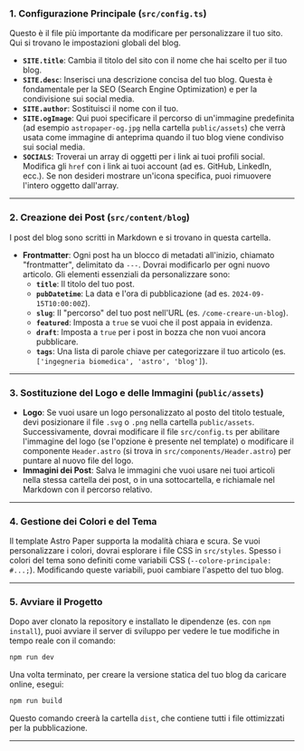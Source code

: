 

### 1\. Configurazione Principale (`src/config.ts`)

Questo è il file più importante da modificare per personalizzare il tuo sito. Qui si trovano le impostazioni globali del blog.

  * **`SITE.title`**: Cambia il titolo del sito con il nome che hai scelto per il tuo blog.
  * **`SITE.desc`**: Inserisci una descrizione concisa del tuo blog. Questa è fondamentale per la SEO (Search Engine Optimization) e per la condivisione sui social media.
  * **`SITE.author`**: Sostituisci il nome con il tuo.
  * **`SITE.ogImage`**: Qui puoi specificare il percorso di un'immagine predefinita (ad esempio `astropaper-og.jpg` nella cartella `public/assets`) che verrà usata come immagine di anteprima quando il tuo blog viene condiviso sui social media.
  * **`SOCIALS`**: Troverai un array di oggetti per i link ai tuoi profili social. Modifica gli `href` con i link ai tuoi account (ad es. GitHub, LinkedIn, ecc.). Se non desideri mostrare un'icona specifica, puoi rimuovere l'intero oggetto dall'array.

-----

### 2\. Creazione dei Post (`src/content/blog`)

I post del blog sono scritti in Markdown e si trovano in questa cartella.

  * **Frontmatter**: Ogni post ha un blocco di metadati all'inizio, chiamato "frontmatter", delimitato da `---`. Dovrai modificarlo per ogni nuovo articolo. Gli elementi essenziali da personalizzare sono:
      * **`title`**: Il titolo del tuo post.
      * **`pubDatetime`**: La data e l'ora di pubblicazione (ad es. `2024-09-15T10:00:00Z`).
      * **`slug`**: Il "percorso" del tuo post nell'URL (es. `/come-creare-un-blog`).
      * **`featured`**: Imposta a `true` se vuoi che il post appaia in evidenza.
      * **`draft`**: Imposta a `true` per i post in bozza che non vuoi ancora pubblicare.
      * **`tags`**: Una lista di parole chiave per categorizzare il tuo articolo (es. `['ingegneria biomedica', 'astro', 'blog']`).

-----

### 3\. Sostituzione del Logo e delle Immagini (`public/assets`)

  * **Logo**: Se vuoi usare un logo personalizzato al posto del titolo testuale, devi posizionare il file `.svg` o `.png` nella cartella `public/assets`. Successivamente, dovrai modificare il file `src/config.ts` per abilitare l'immagine del logo (se l'opzione è presente nel template) o modificare il componente `Header.astro` (si trova in `src/components/Header.astro`) per puntare al nuovo file del logo.
  * **Immagini dei Post**: Salva le immagini che vuoi usare nei tuoi articoli nella stessa cartella dei post, o in una sottocartella, e richiamale nel Markdown con il percorso relativo.

-----

### 4\. Gestione dei Colori e del Tema

Il template Astro Paper supporta la modalità chiara e scura. Se vuoi personalizzare i colori, dovrai esplorare i file CSS in `src/styles`. Spesso i colori del tema sono definiti come variabili CSS (`--colore-principale: #...;`). Modificando queste variabili, puoi cambiare l'aspetto del tuo blog.

-----

### 5\. Avviare il Progetto

Dopo aver clonato la repository e installato le dipendenze (es. con `npm install`), puoi avviare il server di sviluppo per vedere le tue modifiche in tempo reale con il comando:

```bash
npm run dev
```

Una volta terminato, per creare la versione statica del tuo blog da caricare online, esegui:

```bash
npm run build
```

Questo comando creerà la cartella `dist`, che contiene tutti i file ottimizzati per la pubblicazione.

-----

